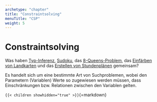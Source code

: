 ```yaml
---
archetype: "chapter"
title: "Constraintsolving"
menuTitle: "CSP"
weight: 5
---
```



# Constraintsolving

Was haben [Typ-Inferenz](https://en.wikipedia.org/wiki/Type_inference),
[Sudoku](https://en.wikipedia.org/wiki/Sudoku), das
[8-Queens-Problem](https://en.wikipedia.org/wiki/Eight_queens_puzzle), das
[Einfärben von Landkarten](https://en.wikipedia.org/wiki/Graph_coloring) und
das [Erstellen von Stundenplänen](https://en.wikipedia.org/wiki/Resource_allocation)
gemeinsam?

Es handelt sich um eine bestimmte Art von Suchproblemen, wobei den Parametern
(Variablen) Werte so zugewiesen werden müssen, dass Einschränkungen bzw.
Relationen zwischen den Variablen gelten.


`{{< children showhidden="true" >}}`{=markdown}

